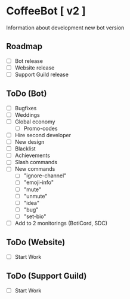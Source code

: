 # CoffeeBot [ v2 ]

Information about development new bot version

## Roadmap

* [ ] Bot release
* [ ] Website release
* [ ] Support Guild release

## ToDo (Bot)

* [ ] Bugfixes
* [ ] Weddings
* [ ] Global economy
  * [ ] Promo-codes
* [ ] Hire second developer
* [ ] New design
* [ ] Blacklist
* [ ] Achievements
* [ ] Slash commands
* [ ] New commands
  * [ ] "ignore-channel"
  * [ ] "emoji-info"
  * [ ] "mute"
  * [ ] "unmute"
  * [ ] "idea"
  * [ ] "bug"
  * [ ] "set-bio"
* [ ] Add to 2 monitorings (BotiCord, SDC)

## ToDo (Website)

* [ ] Start Work

## ToDo (Support Guild)

* [ ] Start Work
